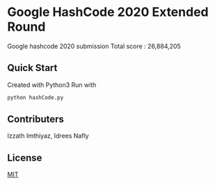 # Google HashCode 2020 Extended Round

Google hashcode 2020 submission Total score : 26,884,205

## Quick Start

Created with Python3 Run with

```python
python hashCode.py
```

## Contributers
Izzath Imthiyaz, 
Idrees Nafly
## License
[MIT](LICENSE)
